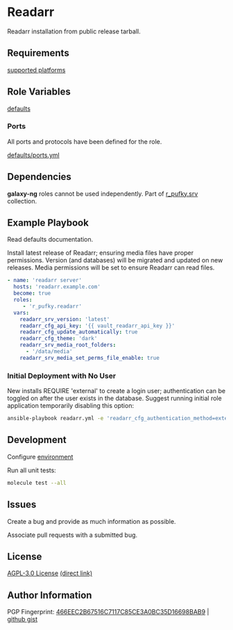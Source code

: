 # Readarr
Readarr installation from public release tarball.

## Requirements
[supported platforms](https://github.com/r-pufky/ansible_readarr/blob/main/meta/main.yml)

## Role Variables
[defaults](https://github.com/r-pufky/ansible_readarr/tree/main/defaults/main)

### Ports
All ports and protocols have been defined for the role.

[defaults/ports.yml](https://github.com/r-pufky/ansible_readarr/blob/main/defaults/main/ports.yml)

## Dependencies
**galaxy-ng** roles cannot be used independently. Part of
[r_pufky.srv](https://github.com/r-pufky/ansible_collection_srv) collection.

## Example Playbook
Read defaults documentation.

Install latest release of Readarr; ensuring media files have proper permissions.
Version (and databases) will be migrated and updated on new releases. Media
permissions will be set to ensure Readarr can read files.
``` yaml
- name: 'readarr server'
  hosts: 'readarr.example.com'
  become: true
  roles:
     - 'r_pufky.readarr'
  vars:
    readarr_srv_version: 'latest'
    readarr_cfg_api_key: '{{ vault_readarr_api_key }}'
    readarr_cfg_update_automatically: true
    readarr_cfg_theme: 'dark'
    readarr_srv_media_root_folders:
      - '/data/media'
    readarr_srv_media_set_perms_file_enable: true
```

### Initial Deployment with No User
New installs REQUIRE 'external' to create a login user; authentication can be
toggled on after the user exists in the database. Suggest running initial role
application temporarily disabling this option:

``` bash
ansible-playbook readarr.yml -e 'readarr_cfg_authentication_method=external'
```

## Development
Configure [environment](https://github.com/r-pufky/ansible_collection_srv/blob/main/docs/dev/environment/README.md)

Run all unit tests:
``` bash
molecule test --all
```

## Issues
Create a bug and provide as much information as possible.

Associate pull requests with a submitted bug.

## License
[AGPL-3.0 License](https://www.tldrlegal.com/license/gnu-affero-general-public-license-v3-agpl-3-0)
 [(direct link)](https://github.com/r-pufky/ansible_readarr/blob/main/LICENSE)

## Author Information
PGP Fingerprint: [466EEC2B67516C7117C85CE3A0BC35D16698BAB9](https://keys.openpgp.org/vks/v1/by-fingerprint/466EEC2B67516C7117C85CE3A0BC35D16698BAB9)
| [github gist](https://gist.github.com/r-pufky/a8df36977c55b5bb20829267c4c49d22)
